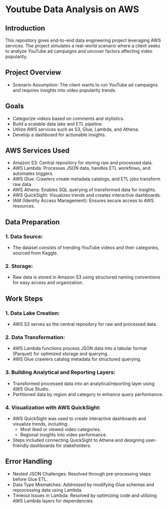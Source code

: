 # Youtube Data Analysis on AWS

## Introduction
This repository gives end-to-end data engineering project leveraging AWS services. The project simulates a real-world scenario where a client seeks to analyze YouTube ad campaigns and uncover factors affecting video popularity.

## Project Overview
- Scenario Assumption: The client wants to run YouTube ad campaigns and requires insights into video popularity trends.

## Goals
+ Categorize videos based on comments and stylistics.
+	 Build a scalable data lake and ETL pipeline.
+	 Utilize AWS services such as S3, Glue, Lambda, and Athena.
+	 Develop a dashboard for actionable insights.

## AWS Services Used
+	 Amazon S3: Central repository for storing raw and processed data.
+	 AWS Lambda: Processes JSON data, handles ETL workflows, and automates triggers.
+	 AWS Glue: Crawlers create metadata catalogs, and ETL jobs transform raw data.
+	 AWS Athena: Enables SQL querying of transformed data for insights.
+	 AWS QuickSight: Visualizes trends and creates interactive dashboards.
+	 IAM (Identity Access Management): Ensures secure access to AWS resources.

## Data Preparation
### 1. Data Source:
+	 The dataset consists of trending YouTube videos and their categories, sourced from Kaggle.
### 2. Storage:
+	 Raw data is stored in Amazon S3 using structured naming conventions for easy access and organization.

## Work Steps
### 1. Data Lake Creation:
+	 AWS S3 serves as the central repository for raw and processed data.
### 2. 	Data Transformation:
+	 AWS Lambda functions process JSON data into a tabular format (Parquet) for optimized storage and querying.
+	 AWS Glue crawlers catalog metadata for structured querying.
### 3. Building Analytical and Reporting Layers:
  +  Transformed processed data into an analytical/reporting layer using AWS Glue Studio.
  + Partitioned data by region and category to enhance query performance.
### 4. Visualization with AWS QuickSight:
+	AWS QuickSight was used to create interactive dashboards and visualize trends, including:
    +	Most liked or viewed video categories.
    +	Regional insights into video performance.
+	 Steps included connecting QuickSight to Athena and designing user-friendly dashboards for stakeholders.

## Error Handling
+	 Nested JSON Challenges: Resolved through pre-processing steps before Glue ETL.
+	 Data Type Mismatches: Addressed by modifying Glue schemas and reprocessing data using Lambda.
+	 Timeout Issues in Lambda: Resolved by optimizing code and utilizing AWS Lambda layers for dependencies.



